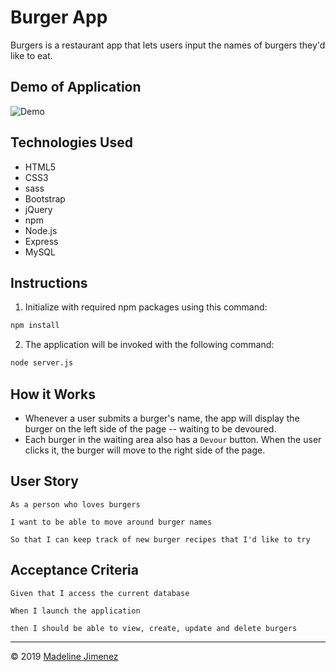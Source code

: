 # Burger App

Burgers is a restaurant app that lets users input the names of burgers they'd like to eat.

## Demo of Application

![Demo](./public/assets/img/demo.gif)

## Technologies Used
- HTML5
- CSS3
- sass
- Bootstrap
- jQuery
- npm
- Node.js
- Express
- MySQL

## Instructions

1. Initialize with required npm packages using this command:

```sh
npm install
```

2. The application will be invoked with the following command:

```sh
node server.js
```

## How it Works

* Whenever a user submits a burger's name, the app will display the burger on the left side of the page -- waiting to be devoured.
* Each burger in the waiting area also has a `Devour` button. When the user clicks it, the burger will move to the right side of the page.

## User Story

```
As a person who loves burgers

I want to be able to move around burger names

So that I can keep track of new burger recipes that I'd like to try
```

## Acceptance Criteria

```
Given that I access the current database

When I launch the application

then I should be able to view, create, update and delete burgers
```

- - -
© 2019 [Madeline Jimenez](https://github.com/mijimenez)
